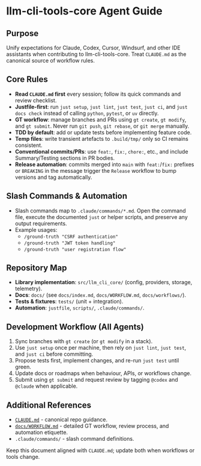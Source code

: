 # llm-cli-tools-core Agent Guide

## Purpose
Unify expectations for Claude, Codex, Cursor, Windsurf, and other IDE assistants
when contributing to llm-cli-tools-core. Treat `CLAUDE.md` as the canonical
source of workflow rules.

## Core Rules
- **Read `CLAUDE.md` first** every session; follow its quick commands and review
  checklist.
- **Justfile-first**: run `just setup`, `just lint`, `just test`, `just ci`, and
  `just docs check` instead of calling `python`, `pytest`, or `uv` directly.
- **GT workflow**: manage branches and PRs using `gt create`, `gt modify`, and
  `gt submit`. Never run `git push`, `git rebase`, or `git merge` manually.
- **TDD by default**: add or update tests before implementing feature code.
- **Temp files**: write transient artefacts to `.build/tmp/` only so CI remains
  consistent.
- **Conventional commits/PRs**: use `feat:`, `fix:`, `chore:`, etc., and include
  Summary/Testing sections in PR bodies.
- **Release automation**: commits merged into `main` with `feat:`/`fix:` prefixes
  or `BREAKING` in the message trigger the `Release` workflow to bump versions
  and tag automatically.

## Slash Commands & Automation
- Slash commands map to `.claude/commands/*.md`. Open the command file, execute
  the documented `just` or helper scripts, and preserve any output requirements.
- Example usages:
  - `/ground-truth "CSRF authentication"`
  - `/ground-truth "JWT token handling"`
  - `/ground-truth "user registration flow"`

## Repository Map
- **Library implementation**: `src/llm_cli_core/` (config, providers, storage,
  telemetry).
- **Docs**: `docs/` (see `docs/index.md`, `docs/WORKFLOW.md`,
  `docs/workflows/`).
- **Tests & fixtures**: `tests/` (unit + integration).
- **Automation**: `justfile`, `scripts/`, `.claude/commands/`.

## Development Workflow (All Agents)
1. Sync branches with `gt create` (or `gt modify` in a stack).
2. Use `just setup` once per machine, then rely on `just lint`, `just test`, and
   `just ci` before committing.
3. Propose tests first, implement changes, and re-run `just test` until green.
4. Update docs or roadmaps when behaviour, APIs, or workflows change.
5. Submit using `gt submit` and request review by tagging `@codex` and
   `@claude` when applicable.

## Additional References
- [`CLAUDE.md`](./CLAUDE.md) - canonical repo guidance.
- [`docs/WORKFLOW.md`](./docs/WORKFLOW.md) - detailed GT workflow, review
  process, and automation etiquette.
- `.claude/commands/` - slash command definitions.

Keep this document aligned with `CLAUDE.md`; update both when workflows or tools
change.
